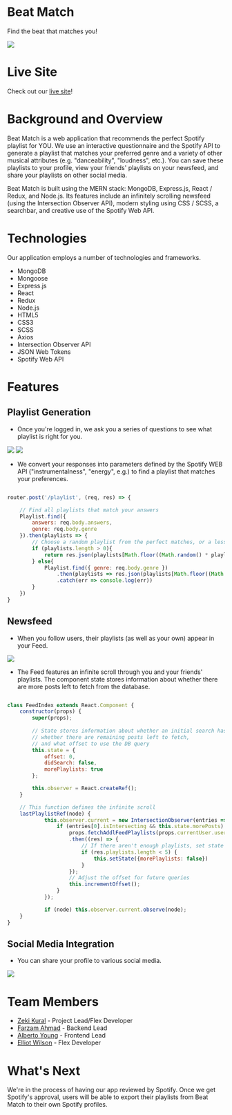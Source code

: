 # Beat Match

Find the beat that matches you!

<img src="https://beatmatch-images.s3.us-east-1.amazonaws.com/homepage.png"/>

# Live Site

Check out our [live site](https://beat-match-mern.herokuapp.com/#/)!

# Background and Overview
Beat Match is a web application that recommends the perfect Spotify playlist for YOU. We use an interactive questionnaire and the Spotify API to generate a playlist that matches your preferred genre and a variety of other musical attributes (e.g. "danceability", "loudness", etc.). You can save these playlists to your profile, view your friends' playlists on your newsfeed, and share your playlists on other social media.

Beat Match is built using the MERN stack: MongoDB, Express.js, React / Redux, and Node.js. Its features include an infinitely scrolling newsfeed (using the Intersection Observer API), modern styling using CSS / SCSS, a searchbar, and creative use of the Spotify Web API.

# Technologies

Our application employs a number of technologies and frameworks.

* MongoDB
* Mongoose
* Express.js
* React
* Redux
* Node.js
* HTML5
* CSS3
* SCSS
* Axios
* Intersection Observer API
* JSON Web Tokens
* Spotify Web API


# Features

## Playlist Generation

* Once you're logged in, we ask you a series of questions to see what playlist is right for you.

<img src="https://beatmatch-images.s3.us-east-1.amazonaws.com/genreselection.png"/>

<img src="https://beatmatch-images.s3.us-east-1.amazonaws.com/question.png"/>

* We convert your responses into parameters defined by the Spotify WEB API ("instrumentalness", "energy", e.g.) to find a playlist that matches your preferences.

```javascript

router.post('/playlist', (req, res) => {

    // Find all playlists that match your answers
    Playlist.find({
        answers: req.body.answers,
        genre: req.body.genre
    }).then(playlists => {
        // Choose a random playlist from the perfect matches, or a less-than-perfect match if we have to
        if (playlists.length > 0){
            return res.json(playlists[Math.floor((Math.random() * playlists.length-1))])
        } else{
            Playlist.find({ genre: req.body.genre })
                .then(playlists => res.json(playlists[Math.floor((Math.random() * playlists.length-1))]))
                .catch(err => console.log(err))
        }
    })
}

```

## Newsfeed

* When you follow users, their playlists (as well as your own) appear in your Feed.

<img src="https://beatmatch-images.s3.us-east-1.amazonaws.com/newsfeed2.png"/>

* The Feed features an infinite scroll through you and your friends' playlists. The component state stores information about whether there are more posts left to fetch from the database.

```javascript

class FeedIndex extends React.Component {
    constructor(props) {
        super(props);
        
        // State stores information about whether an initial search has been performed,
        // whether there are remaining posts left to fetch,
        // and what offset to use the DB query
        this.state = {
            offset: 0,
            didSearch: false,
            morePlaylists: true
        };

        this.observer = React.createRef();
    }

    // This function defines the infinite scroll
    lastPlaylistRef(node) {
            this.observer.current = new IntersectionObserver(entries => {
                if (entries[0].isIntersecting && this.state.morePosts) {
                    props.fetchAddlFeedPlaylists(props.currentUser.username, this.state.offset + 5)
                    .then((res) => {
                        // If there aren't enough playlists, set state to prevent additional queries
                        if (res.playlists.length < 5) {
                            this.setState({morePlaylists: false})
                        }
                    });
                    // Adjust the offset for future queries
                    this.incrementOffset();
                }
            });

            if (node) this.observer.current.observe(node);
    }
}

```

## Social Media Integration

* You can share your profile to various social media.

<img src="https://beatmatch-images.s3.us-east-1.amazonaws.com/socialmedia.png"/>

# Team Members
* [Zeki Kural](https://github.com/zkural1) - Project Lead/Flex Developer
* [Farzam Ahmad](https://github.com/FarzamA) - Backend Lead
* [Alberto Young](https://github.com/alyoung1991) - Frontend Lead
* [Elliot Wilson](https://github.com/elliot-wilson) - Flex Developer

# What's Next

We're in the process of having our app reviewed by Spotify. Once we get Spotify's approval, users will be able to export their playlists from Beat Match to their own Spotify profiles.
